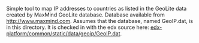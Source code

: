 Simple tool to map IP addresses to countries as listed in the GeoLite
data created by MaxMind GeoLite database.  Database available from
<http://www.maxmind.com>.  Assumes that the database, named GeoIP.dat,
is in this directory.  It is checked in with the edx source 
here: [edx-platform/common/static/data/geoip/GeoIP.dat][gh].

  [gh]: https://github.com/openedx/edx-platform/raw/master/common/static/data/geoip/GeoIP.dat

